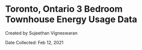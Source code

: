 # Toronto, Ontario 3 Bedroom Townhouse Energy Usage Data

Created by Sujeethan Vigneswaran

Date Collected: Feb 12, 2021
